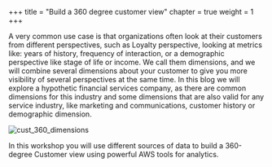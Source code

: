 +++
title = "Build a 360 degree customer view"
chapter = true
weight = 1
+++

A very common use case is that organizations often look at their customers from different
perspectives, such as Loyalty perspective, looking at metrics like: years of history,
frequency of interaction, or a demographic perspective like stage of life or income. We
call them dimensions, and we will combine several dimensions about your customer to
give you more visibility of several perspectives at the same time.
In this blog we will explore a hypothetic financial services company, as there are
common dimensions for this industry and some dimensions that are also valid for any
service industry, like marketing and communications, customer history or demographic
dimension.

![cust_360_dimensions](/images/intro/cust_360_dimensions.png)

In this workshop you will use different sources of data to build a 360-degree Customer view using powerful AWS tools for analytics.
